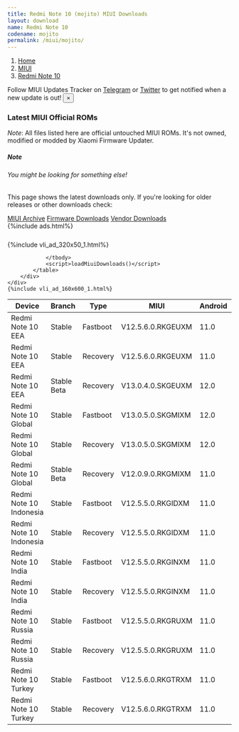 ```yaml
---
title: Redmi Note 10 (mojito) MIUI Downloads
layout: download
name: Redmi Note 10
codename: mojito
permalink: /miui/mojito/
---
```

<nav aria-label="breadcrumb">
    <ol class="breadcrumb">
        <li class="breadcrumb-item"><a href="/">Home</a></li>
        <li class="breadcrumb-item"><a href="/miui/">MIUI</a></li>
        <li class="breadcrumb-item active" aria-current="page"><a href="/miui/mojito/">Redmi Note 10</a></li>
    </ol>
</nav>
<div class="alert alert-primary alert-dismissible fade show" role="alert">
    Follow MIUI Updates Tracker on <a href="https://t.me/MIUIUpdatesTracker" class="alert-link">Telegram</a>
     or <a href="https://twitter.com/MiFwUpdater" class="alert-link">Twitter</a> to get notified when a new update is out!
    <button type="button" class="close" data-dismiss="alert" aria-label="Close">
        <span aria-hidden="true">&times;</span>
    </button>
</div>

### Latest MIUI Official ROMs
*Note*: All files listed here are official untouched MIUI ROMs. It's not owned, modified or modded by Xiaomi Firmware Updater.
<div class="card">
  <div class="card-body">
    <h5 class="card-title">Note</h5>
    <h6 class="card-subtitle mb-2 text-muted">You might be looking for something else!</h6>
    <p class="card-text">This page shows the latest downloads only.
     If you're looking for older releases or other downloads check:</p>
    <a href="/archive/miui/mojito/" class="card-link">MIUI Archive</a>
    <a href="/firmware/mojito/" class="card-link">Firmware Downloads</a>
    <a href="/vendor/mojito/" class="card-link">Vendor Downloads</a>
  </div>
</div>
{%include ads.html%}
<div class="row justify-content-center">
    <div class="col-10">
        <div class="table-responsive-md" style="margin-top: 25px;">
            {%include vli_ad_320x50_1.html%}
            <table id="miui" class="display dt-responsive nowrap compact table table-striped table-hover table-sm">
                <thead class="thead-dark">
                    <tr>
                        <th data-ref="device">Device</th>
                        <th data-ref="branch">Branch</th>
                        <th data-ref="type">Type</th>
                        <th data-ref="miui">MIUI</th>
                        <th data-ref="android">Android</th>
                        <th data-ref="size">Size</th>
                        <th data-ref="size">Date</th>
                        <th data-ref="link">Link</th>
                    </tr>
                </thead>
                <tbody>
                <tr><td>Redmi Note 10 EEA</td><td>Stable</td><td>Fastboot</td><td>V12.5.6.0.RKGEUXM</td><td>11.0</td><td>5.4 GB</td><td>2022-01-21</td><td><a href="/miui/mojito/stable/V12.5.6.0.RKGEUXM/">Download</a></td></tr>
<tr><td>Redmi Note 10 EEA</td><td>Stable</td><td>Recovery</td><td>V12.5.6.0.RKGEUXM</td><td>11.0</td><td>2.6 GB</td><td>2022-01-24</td><td><a href="/miui/mojito/stable/V12.5.6.0.RKGEUXM/">Download</a></td></tr>
<tr><td>Redmi Note 10 EEA</td><td>Stable Beta</td><td>Recovery</td><td>V13.0.4.0.SKGEUXM</td><td>12.0</td><td>2.9 GB</td><td>2022-03-22</td><td><a href="/miui/mojito/stable beta/V13.0.4.0.SKGEUXM/">Download</a></td></tr>
<tr><td>Redmi Note 10 Global</td><td>Stable</td><td>Fastboot</td><td>V13.0.5.0.SKGMIXM</td><td>12.0</td><td>5.5 GB</td><td>2022-02-09</td><td><a href="/miui/mojito/stable/V13.0.5.0.SKGMIXM/">Download</a></td></tr>
<tr><td>Redmi Note 10 Global</td><td>Stable</td><td>Recovery</td><td>V13.0.5.0.SKGMIXM</td><td>12.0</td><td>2.8 GB</td><td>2022-02-14</td><td><a href="/miui/mojito/stable/V13.0.5.0.SKGMIXM/">Download</a></td></tr>
<tr><td>Redmi Note 10 Global</td><td>Stable Beta</td><td>Recovery</td><td>V12.0.9.0.RKGMIXM</td><td>11.0</td><td>2.5 GB</td><td>2021-05-13</td><td><a href="/miui/mojito/stable beta/V12.0.9.0.RKGMIXM/">Download</a></td></tr>
<tr><td>Redmi Note 10 Indonesia</td><td>Stable</td><td>Fastboot</td><td>V12.5.5.0.RKGIDXM</td><td>11.0</td><td>4.5 GB</td><td>2022-01-21</td><td><a href="/miui/mojito/stable/V12.5.5.0.RKGIDXM/">Download</a></td></tr>
<tr><td>Redmi Note 10 Indonesia</td><td>Stable</td><td>Recovery</td><td>V12.5.5.0.RKGIDXM</td><td>11.0</td><td>2.6 GB</td><td>2022-01-26</td><td><a href="/miui/mojito/stable/V12.5.5.0.RKGIDXM/">Download</a></td></tr>
<tr><td>Redmi Note 10 India</td><td>Stable</td><td>Fastboot</td><td>V12.5.5.0.RKGINXM</td><td>11.0</td><td>3.5 GB</td><td>2022-01-19</td><td><a href="/miui/mojito/stable/V12.5.5.0.RKGINXM/">Download</a></td></tr>
<tr><td>Redmi Note 10 India</td><td>Stable</td><td>Recovery</td><td>V12.5.5.0.RKGINXM</td><td>11.0</td><td>2.6 GB</td><td>2022-01-25</td><td><a href="/miui/mojito/stable/V12.5.5.0.RKGINXM/">Download</a></td></tr>
<tr><td>Redmi Note 10 Russia</td><td>Stable</td><td>Fastboot</td><td>V12.5.5.0.RKGRUXM</td><td>11.0</td><td>4.8 GB</td><td>2022-01-22</td><td><a href="/miui/mojito/stable/V12.5.5.0.RKGRUXM/">Download</a></td></tr>
<tr><td>Redmi Note 10 Russia</td><td>Stable</td><td>Recovery</td><td>V12.5.5.0.RKGRUXM</td><td>11.0</td><td>2.6 GB</td><td>2022-01-25</td><td><a href="/miui/mojito/stable/V12.5.5.0.RKGRUXM/">Download</a></td></tr>
<tr><td>Redmi Note 10 Turkey</td><td>Stable</td><td>Fastboot</td><td>V12.5.6.0.RKGTRXM</td><td>11.0</td><td>4.5 GB</td><td>2022-01-18</td><td><a href="/miui/mojito/stable/V12.5.6.0.RKGTRXM/">Download</a></td></tr>
<tr><td>Redmi Note 10 Turkey</td><td>Stable</td><td>Recovery</td><td>V12.5.6.0.RKGTRXM</td><td>11.0</td><td>2.6 GB</td><td>2022-01-22</td><td><a href="/miui/mojito/stable/V12.5.6.0.RKGTRXM/">Download</a></td></tr>

                </tbody>
                <script>loadMiuiDownloads()</script>
            </table>
        </div>
    </div>
    {%include vli_ad_160x600_1.html%}
</div>
